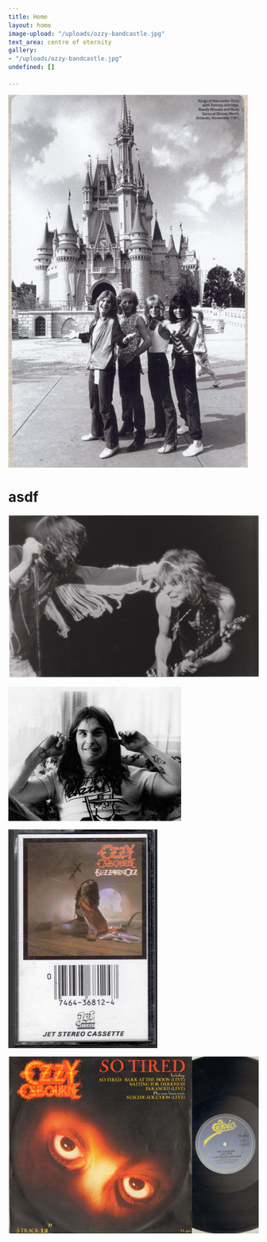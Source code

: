 ```yaml
---
title: Home
layout: home
image-upload: "/uploads/ozzy-bandcastle.jpg"
text_area: centre of eternity
gallery:
- "/uploads/ozzy-bandcastle.jpg"
undefined: []

---
```

![](/uploads/ozzy-bandcastle.jpg)

# asdf

![ozzy and randy on stage](/uploads/ozzy-randy1.jpg "ozzy + randy")

![ozzy plugging his ears](/uploads/ozzy-ears.jpg "ozzy")

![blizzard of ozz cassette tape with barcode on cover](/uploads/ozzy-blizzardcasstte.jpg "blizzard of ozz tape")

![so tired 12 inch released on epic](/uploads/ozzy-sotired.jpg "ozzy so tired")